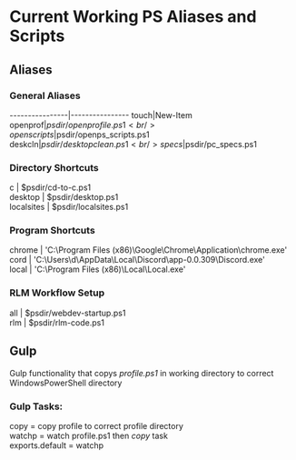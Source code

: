 # Current Working PS Aliases and Scripts

## Aliases

### General Aliases
----------------|----------------
touch|New-Item<br />
openprof|$psdir/openprofile.ps1<br />
openscripts|$psdir/openps_scripts.ps1<br />
deskcln|$psdir/desktopclean.ps1<br />
specs|$psdir/pc_specs.ps1<br />

### Directory Shortcuts
c               |        $psdir/cd-to-c.ps1<br />
desktop         |        $psdir/desktop.ps1<br />
localsites      |        $psdir/localsites.ps1<br />

### Program Shortcuts
chrome          |       'C:\Program Files (x86)\Google\Chrome\Application\chrome.exe'<br />
cord            |       'C:\Users\d\AppData\Local\Discord\app-0.0.309\Discord.exe'<br />
local           |       'C:\Program Files (x86)\Local\Local.exe'<br />

### RLM Workflow Setup
all             |       $psdir/webdev-startup.ps1<br />
rlm             |       $psdir/rlm-code.ps1<br />

## Gulp
Gulp functionality that copys *profile.ps1* in working directory to correct WindowsPowerShell directory

### Gulp Tasks:
copy = copy profile to correct profile directory<br />
watchp = watch profile.ps1 then *copy* task<br />
exports.default = watchp<br />